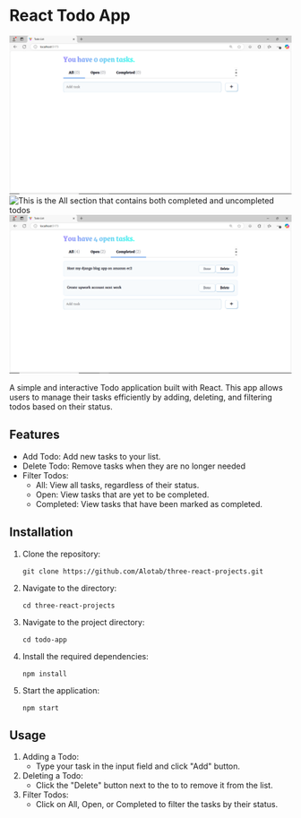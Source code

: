 # React Todo App

![This is the welcome page of the page with no todos listed untill you start adding some todos](<images/welcome.png>)
![This is the All section that contains both completed and uncompleted todos](<all.png>)
![This is the section for the completed todo list](<images/completed.png>)

A simple and interactive Todo application built with React. This app allows users to manage their tasks efficiently by adding, deleting, and filtering todos based on their status.

## Features
* Add Todo: Add new tasks to your list.
* Delete Todo: Remove tasks when they are no longer needed
* Filter Todos:
    * All: View all tasks, regardless of their status.
    * Open: View tasks that are yet to be completed.
    * Completed: View tasks that have been marked as completed.

## Installation
1. Clone the repository:
   
   ```
   git clone https://github.com/Alotab/three-react-projects.git
   ```
2. Navigate to the directory:

   ```
   cd three-react-projects
   ```
3. Navigate to the project directory:

   ```
   cd todo-app
   ```
4. Install the required dependencies:

   ```
   npm install
   ```
5. Start the application:

   ```
   npm start
   ```

## Usage
1. Adding a Todo:
   * Type your task in the input field and click "Add" button.
2. Deleting a Todo:
   * Click the "Delete" button next to the to to remove it from the list.
3. Filter Todos:
   * Click on All, Open, or Completed to filter the tasks by their status.




